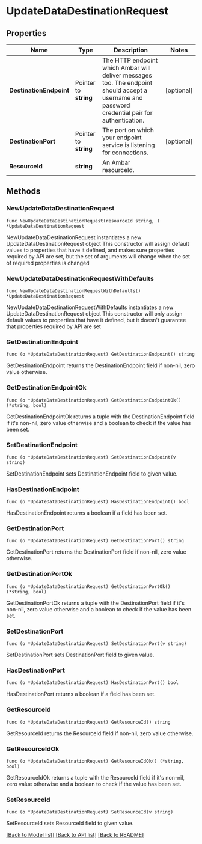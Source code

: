 # UpdateDataDestinationRequest

## Properties

Name | Type | Description | Notes
------------ | ------------- | ------------- | -------------
**DestinationEndpoint** | Pointer to **string** | The HTTP endpoint which Ambar will deliver messages too. The endpoint should accept a username and password credential pair for authentication. | [optional] 
**DestinationPort** | Pointer to **string** | The port on which your endpoint service is listening for connections. | [optional] 
**ResourceId** | **string** | An Ambar resourceId. | 

## Methods

### NewUpdateDataDestinationRequest

`func NewUpdateDataDestinationRequest(resourceId string, ) *UpdateDataDestinationRequest`

NewUpdateDataDestinationRequest instantiates a new UpdateDataDestinationRequest object
This constructor will assign default values to properties that have it defined,
and makes sure properties required by API are set, but the set of arguments
will change when the set of required properties is changed

### NewUpdateDataDestinationRequestWithDefaults

`func NewUpdateDataDestinationRequestWithDefaults() *UpdateDataDestinationRequest`

NewUpdateDataDestinationRequestWithDefaults instantiates a new UpdateDataDestinationRequest object
This constructor will only assign default values to properties that have it defined,
but it doesn't guarantee that properties required by API are set

### GetDestinationEndpoint

`func (o *UpdateDataDestinationRequest) GetDestinationEndpoint() string`

GetDestinationEndpoint returns the DestinationEndpoint field if non-nil, zero value otherwise.

### GetDestinationEndpointOk

`func (o *UpdateDataDestinationRequest) GetDestinationEndpointOk() (*string, bool)`

GetDestinationEndpointOk returns a tuple with the DestinationEndpoint field if it's non-nil, zero value otherwise
and a boolean to check if the value has been set.

### SetDestinationEndpoint

`func (o *UpdateDataDestinationRequest) SetDestinationEndpoint(v string)`

SetDestinationEndpoint sets DestinationEndpoint field to given value.

### HasDestinationEndpoint

`func (o *UpdateDataDestinationRequest) HasDestinationEndpoint() bool`

HasDestinationEndpoint returns a boolean if a field has been set.

### GetDestinationPort

`func (o *UpdateDataDestinationRequest) GetDestinationPort() string`

GetDestinationPort returns the DestinationPort field if non-nil, zero value otherwise.

### GetDestinationPortOk

`func (o *UpdateDataDestinationRequest) GetDestinationPortOk() (*string, bool)`

GetDestinationPortOk returns a tuple with the DestinationPort field if it's non-nil, zero value otherwise
and a boolean to check if the value has been set.

### SetDestinationPort

`func (o *UpdateDataDestinationRequest) SetDestinationPort(v string)`

SetDestinationPort sets DestinationPort field to given value.

### HasDestinationPort

`func (o *UpdateDataDestinationRequest) HasDestinationPort() bool`

HasDestinationPort returns a boolean if a field has been set.

### GetResourceId

`func (o *UpdateDataDestinationRequest) GetResourceId() string`

GetResourceId returns the ResourceId field if non-nil, zero value otherwise.

### GetResourceIdOk

`func (o *UpdateDataDestinationRequest) GetResourceIdOk() (*string, bool)`

GetResourceIdOk returns a tuple with the ResourceId field if it's non-nil, zero value otherwise
and a boolean to check if the value has been set.

### SetResourceId

`func (o *UpdateDataDestinationRequest) SetResourceId(v string)`

SetResourceId sets ResourceId field to given value.



[[Back to Model list]](../README.md#documentation-for-models) [[Back to API list]](../README.md#documentation-for-api-endpoints) [[Back to README]](../README.md)


